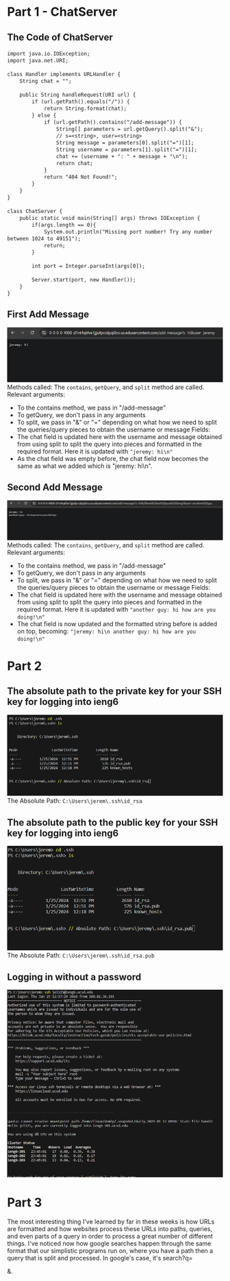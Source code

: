 # Part 1 - ChatServer
## The Code of ChatServer
```
import java.io.IOException;
import java.net.URI;

class Handler implements URLHandler {
    String chat = "";

    public String handleRequest(URI url) {
        if (url.getPath().equals("/")) {
            return String.format(chat);
        } else {
            if (url.getPath().contains("/add-message")) {
                String[] parameters = url.getQuery().split("&");
                // s=<string>, user=<string>
                String message = parameters[0].split("=")[1];
                String username = parameters[1].split("=")[1];
                chat += (username + ": " + message + "\n");
                return chat;
            }
            return "404 Not Found!";
        }
    }
}

class ChatServer {
    public static void main(String[] args) throws IOException {
        if(args.length == 0){
            System.out.println("Missing port number! Try any number between 1024 to 49151");
            return;
        }

        int port = Integer.parseInt(args[0]);

        Server.start(port, new Handler());
    }
}
```
## First Add Message
![Image](firstAddMessage.png)
Methods called: The ```contains```, ```getQuery```, and ```split``` method are called.
Relevant arguments:
- To the contains method, we pass in "/add-message"
- To getQuery, we don't pass in any arguments
- To split, we pass in "&" or "=" depending on what how we need to split the queries/query pieces to obtain the username or message
Fields:
- The chat field is updated here with the username and message obtained from using split to split the query into pieces and formatted in the required format. Here it is updated with ```"jeremy: hi\n"```
- As the chat field was empty before, the chat field now becomes the same as what we added which is "jeremy: hi\n".
## Second Add Message
![Image](secondAddMessage.png)
Methods called: The ```contains```, ```getQuery```, and ```split``` method are called.
Relevant arguments:
- To the contains method, we pass in "/add-message"
- To getQuery, we don't pass in any arguments
- To split, we pass in "&" or "=" depending on what how we need to split the queries/query pieces to obtain the username or message
Fields:
- The chat field is updated here with the username and message obtained from using split to split the query into pieces and formatted in the required format. Here it is updated with ```"another guy: hi how are you doing!\n"```
- The chat field is now updated and the formatted string before is added on top, becoming: ```"jeremy: hi\n another guy: hi how are you doing!\n"```

# Part 2
## The absolute path to the private key for your SSH key for logging into ieng6
![Image](privateKeyPath.png)
The Absolute Path: ```C:\Users\jerem\.ssh\id_rsa```
## The absolute path to the public key for your SSH key for logging into ieng6
![Image](publicKeyPath.png)
The Absolute Path: ```C:\Users\jerem\.ssh\id_rsa.pub```
## Logging in without a password
![Image](noPassword.png)

# Part 3
The most interesting thing I've learned by far in these weeks is how URLs are formatted and how websites process these URLs into paths, queries, and even parts of a query in order to process a great number of different things. I've noticed now how google searches happen through the same format that our simplistic programs run on, where you have a path then a query that is split and processed. In google's case, it's search?q=<search>&<something>. 



